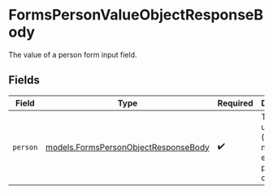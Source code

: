 # FormsPersonValueObjectResponseBody

The value of a person form input field.


## Fields

| Field                                                                              | Type                                                                               | Required                                                                           | Description                                                                        |
| ---------------------------------------------------------------------------------- | ---------------------------------------------------------------------------------- | ---------------------------------------------------------------------------------- | ---------------------------------------------------------------------------------- |
| `person`                                                                           | [models.FormsPersonObjectResponseBody](../models/formspersonobjectresponsebody.md) | :heavy_check_mark:                                                                 | Tracked or untracked (i.e. manually entered) person object.                        |